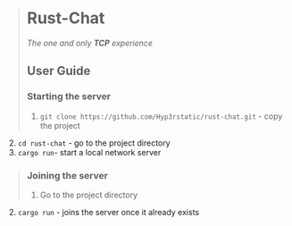 ># Rust-Chat
>
> *The one and only __TCP__ experience*
>
> ## User Guide
> ### Starting the server
> 1. ``` git clone https://github.com/Hyp3rstatic/rust-chat.git ``` - copy the project
2.  ``` cd rust-chat ``` - go to the project directory
3.  ``` cargo run ```- start a local network server
>
> ### Joining the server
>1. Go to the project directory
2. ``` cargo run ``` - joins the server once it already exists
>
